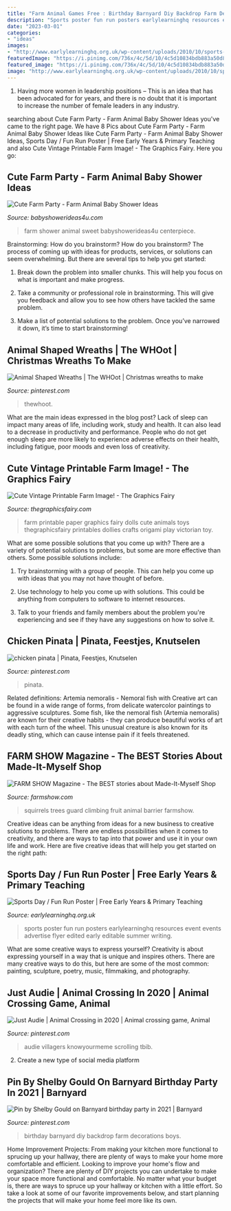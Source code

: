 ```yaml
---
title: "Farm Animal Games Free : Birthday Barnyard Diy Backdrop Farm Decorations Boys"
description: "Sports poster fun run posters earlylearninghq resources event events advertise flyer edited early editable summer writing"
date: "2023-03-01"
categories:
- "ideas"
images:
- "http://www.earlylearninghq.org.uk/wp-content/uploads/2010/10/sports-day-prev.jpg"
featuredImage: "https://i.pinimg.com/736x/4c/5d/10/4c5d10834bdb883a50d8ae5c571cf7f1--pinata-ideas-spring-chicken.jpg"
featured_image: "https://i.pinimg.com/736x/4c/5d/10/4c5d10834bdb883a50d8ae5c571cf7f1--pinata-ideas-spring-chicken.jpg"
image: "http://www.earlylearninghq.org.uk/wp-content/uploads/2010/10/sports-day-prev.jpg"
---
```



1. Having more women in leadership positions – This is an idea that has been advocated for for years, and there is no doubt that it is important to increase the number of female leaders in any industry.

	

		
searching about Cute Farm Party - Farm Animal Baby Shower Ideas you've came to the right page. We have 8 Pics about Cute Farm Party - Farm Animal Baby Shower Ideas like Cute Farm Party - Farm Animal Baby Shower Ideas, Sports Day / Fun Run Poster | Free Early Years &amp; Primary Teaching and also Cute Vintage Printable Farm Image! - The Graphics Fairy. Here you go:
		
    
## Cute Farm Party - Farm Animal Baby Shower Ideas

<img loading=lazy src="https://babyshowerideas4u.com/wp-content/uploads/2014/07/IMG_1986-2E-682x1024.jpg" onerror="this.onerror=null;this.src='https://tse3.mm.bing.net/th?id=OIP.f0vj9p9bol5nSjUTvbix1wHaLH&amp;pid=15.1';" alt="Cute Farm Party - Farm Animal Baby Shower Ideas">

_Source: babyshowerideas4u.com_

>farm shower animal sweet babyshowerideas4u centerpiece. 

	

Brainstorming: How do you brainstorm?
How do you brainstorm? The process of coming up with ideas for products, services, or solutions can seem overwhelming. But there are several tips to help you get started:
1. Break down the problem into smaller chunks. This will help you focus on what is important and make progress.

2. Take a community or professional role in brainstorming. This will give you feedback and allow you to see how others have tackled the same problem.

3. Make a list of potential solutions to the problem. Once you’ve narrowed it down, it’s time to start brainstorming!

    
## Animal Shaped Wreaths | The WHOot | Christmas Wreaths To Make

<img loading=lazy src="https://i.pinimg.com/736x/fd/4a/c3/fd4ac3ba4bbd4d7c53b242f90e483c21.jpg" onerror="this.onerror=null;this.src='https://tse4.mm.bing.net/th?id=OIP.dBjeofuymCrxhzFL6bCQUAHaJ4&amp;pid=15.1';" alt="Animal Shaped Wreaths | The WHOot | Christmas wreaths to make">

_Source: pinterest.com_

>thewhoot. 

	

What are the main ideas expressed in the blog post?
Lack of sleep can impact many areas of life, including work, study and health. It can also lead to a decrease in productivity and performance. People who do not get enough sleep are more likely to experience adverse effects on their health, including fatigue, poor moods and even loss of creativity.

    
## Cute Vintage Printable Farm Image! - The Graphics Fairy

<img loading=lazy src="https://thegraphicsfairy.com/wp-content/uploads/2015/09/Printable-Farm-Image-GraphicsFairy-561x1024.jpg" onerror="this.onerror=null;this.src='https://tse3.mm.bing.net/th?id=OIP.1DXjumR3VtuZHfoL2HjbsgHaNh&amp;pid=15.1';" alt="Cute Vintage Printable Farm Image! - The Graphics Fairy">

_Source: thegraphicsfairy.com_

>farm printable paper graphics fairy dolls cute animals toys thegraphicsfairy printables dollies crafts origami play victorian toy. 

	

What are some possible solutions that you come up with?
There are a variety of potential solutions to problems, but some are more effective than others. Some possible solutions include:
1. Try brainstorming with a group of people. This can help you come up with ideas that you may not have thought of before.

2. Use technology to help you come up with solutions. This could be anything from computers to software to internet resources.

3. Talk to your friends and family members about the problem you're experiencing and see if they have any suggestions on how to solve it.

    
## Chicken Pinata | Pinata, Feestjes, Knutselen

<img loading=lazy src="https://i.pinimg.com/736x/4c/5d/10/4c5d10834bdb883a50d8ae5c571cf7f1--pinata-ideas-spring-chicken.jpg" onerror="this.onerror=null;this.src='https://tse4.mm.bing.net/th?id=OIP.bUQmEm4amedTHMYqxVUKNgHaJ3&amp;pid=15.1';" alt="chicken pinata | Pinata, Feestjes, Knutselen">

_Source: pinterest.com_

>pinata. 

	

Related definitions: Artemia nemoralis - Nemoral fish with
Creative art can be found in a wide range of forms, from delicate watercolor paintings to aggressive sculptures. Some fish, like the nemoral fish (Artemia nemoralis) are known for their creative habits - they can produce beautiful works of art with each turn of the wheel. This unusual creature is also known for its deadly sting, which can cause intense pain if it feels threatened.

    
## FARM SHOW Magazine - The BEST Stories About Made-It-Myself Shop

<img loading=lazy src="https://www.farmshow.com/images/articles/10/1/4075_l.jpg" onerror="this.onerror=null;this.src='https://tse3.mm.bing.net/th?id=OIP.OpjIeICV-qo6V1dkMdjv7gHaK_&amp;pid=15.1';" alt="FARM SHOW Magazine - The BEST stories about Made-It-Myself Shop">

_Source: farmshow.com_

>squirrels trees guard climbing fruit animal barrier farmshow. 

	

Creative ideas can be anything from ideas for a new business to creative solutions to problems. There are endless possibilities when it comes to creativity, and there are ways to tap into that power and use it in your own life and work. Here are five creative ideas that will help you get started on the right path: 

    
## Sports Day / Fun Run Poster | Free Early Years &amp; Primary Teaching

<img loading=lazy src="http://www.earlylearninghq.org.uk/wp-content/uploads/2010/10/sports-day-prev.jpg" onerror="this.onerror=null;this.src='https://tse2.mm.bing.net/th?id=OIP.MOMjpcNxQa_IBH9mDIJpYgAAAA&amp;pid=15.1';" alt="Sports Day / Fun Run Poster | Free Early Years &amp; Primary Teaching">

_Source: earlylearninghq.org.uk_

>sports poster fun run posters earlylearninghq resources event events advertise flyer edited early editable summer writing. 

	

What are some creative ways to express yourself?
Creativity is about expressing yourself in a way that is unique and inspires others. There are many creative ways to do this, but here are some of the most common: painting, sculpture, poetry, music, filmmaking, and photography.

    
## Just Audie | Animal Crossing In 2020 | Animal Crossing Game, Animal

<img loading=lazy src="https://i.pinimg.com/736x/3e/b4/6f/3eb46f74d836ad754c209530557012a6.jpg" onerror="this.onerror=null;this.src='https://tse3.mm.bing.net/th?id=OIP.Wof-E0aqN5QpC0qq_WHNNQHaXZ&amp;pid=15.1';" alt="Just Audie | Animal Crossing in 2020 | Animal crossing game, Animal">

_Source: pinterest.com_

>audie villagers knowyourmeme scrolling tbib. 

	

2. Create a new type of social media platform

    
## Pin By Shelby Gould On Barnyard Birthday Party In 2021 | Barnyard

<img loading=lazy src="https://i.pinimg.com/736x/d8/cf/66/d8cf66f7950e0d9e05fb7a9b1c180246.jpg" onerror="this.onerror=null;this.src='https://tse1.mm.bing.net/th?id=OIP.RqcAXphmLI9h6oCSd0tjEwHaNL&amp;pid=15.1';" alt="Pin by Shelby Gould on Barnyard birthday party in 2021 | Barnyard">

_Source: pinterest.com_

>birthday barnyard diy backdrop farm decorations boys. 

	

Home Improvement Projects: From making your kitchen more functional to sprucing up your hallway, there are plenty of ways to make your home more comfortable and efficient.
Looking to improve your home's flow and organization? There are plenty of DIY projects you can undertake to make your space more functional and comfortable. No matter what your budget is, there are ways to spruce up your hallway or kitchen with a little effort. So take a look at some of our favorite improvements below, and start planning the projects that will make your home feel more like its own.

